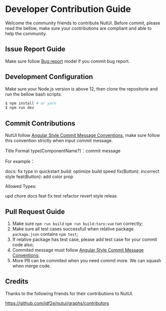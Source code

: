 # Developer Contribution Guide

Welcome the community friends to contribute NutUI. Before commit, please read the bellow, make sure your contributions are compliant and able to help the community.


## Issue Report Guide

Make sure follow [Bug report](https://github.com/jdf2e/nutui/blob/next/.github/ISSUE_TEMPLATE/bug_report.md) model if you commit bug report.


## Development Configuration

Make sure your Node.js version is above 12, then clone the repositorie and run the bellow bash scripts:


```bash
$ npm install # or yarn
$ npm run dev
```

## Commit Contributions

NutUI follow [Angular Style Commit Message Conventions](https://gist.github.com/stephenparish/9941e89d80e2bc58a153), make sure follow this convention strictly when input commit message.

Title Format
type(ComponentName?)：commit message

For example：

docs: fix type in quickstart
build: optimize build speed
fix(Button): incorrect style
feat(Button): add color prop

Allowed Types:

upd
chore
docs
feat
fix
test
refactor
revert
style
releas

## Pull Request Guide

1. Make sure `npm run build` `npm run build:taro:vue` run correctly;
2. Make sure all test cases successfull when relative package `package.json` contains `npm test`;
3. If relative package has test case, please add test case for your commit code also;
4. Commited message must follow [Angular Style Commit Message Conventions](https://gist.github.com/stephenparish/9941e89d80e2bc58a153);
5. More PR can be commited when you need commit more. We can squash when merge code.
 
 ## Credits

Thanks to the following friends for their contributions to NutUI.

https://github.com/jdf2e/nutui/graphs/contributors